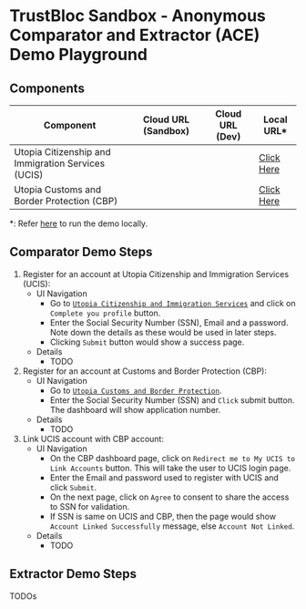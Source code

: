 # TrustBloc Sandbox - Anonymous Comparator and Extractor (ACE) Demo Playground

## Components
| Component                                          | Cloud URL (Sandbox) | Cloud URL (Dev) | Local URL*                                      |
|----------------------------------------------------|---------------------|-----------------|-------------------------------------------------|
| Utopia Citizenship and Immigration Services (UCIS) |                     |                 | [Click Here](https://ucis-rp.trustbloc.local/) |
| Utopia Customs and Border Protection (CBP)         |                     |                 | [Click Here](https://cbp-rp.trustbloc.local/)   |

*: Refer [here](./build.md) to run the demo locally.

## Comparator Demo Steps
1. Register for an account at Utopia Citizenship and Immigration Services (UCIS):
   - UI Navigation 
     - Go to [`Utopia Citizenship and Immigration Services`](#components) and click on `Complete you profile` button.
     - Enter the Social Security Number (SSN), Email and a password. Note down the details as these would be used in later steps.
     - Clicking `Submit` button would show a success page. 
   - Details 
     - TODO
1. Register for an account at Customs and Border Protection (CBP):
   - UI Navigation 
     - Go to [`Utopia Customs and Border Protection`](#components).
     - Enter the Social Security Number (SSN) and `Click` submit button. The dashboard will show application number.
   - Details 
     - TODO
1. Link UCIS account with CBP account:
   - UI Navigation 
     - On the CBP dashboard page, click on `Redirect me to My UCIS to Link Accounts` button. This will take the user to UCIS login page.
     - Enter the Email and password used to register with UCIS and click `Submit`.
     - On the next page, click on `Agree` to consent to share the access to SSN for validation.
     - If SSN is same on UCIS and CBP, then the page would show `Account Linked Successfully` message, else `Account Not Linked`.
   - Details 
     - TODO


## Extractor Demo Steps
TODOs
